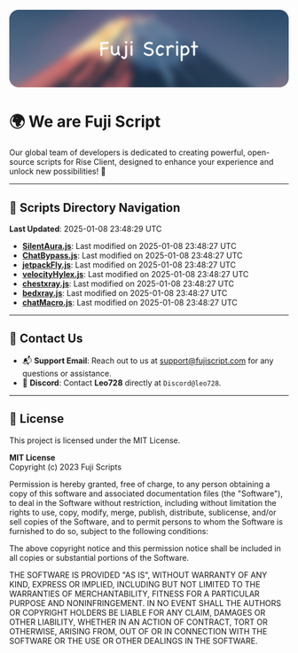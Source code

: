 ![Banner](.github/b.webp)

# 🌍 **We are Fuji Script**

Our global team of developers is dedicated to creating powerful, open-source scripts for Rise Client, designed to enhance your experience and unlock new possibilities! 🌟

---
<!-- SCRIPTS_NAVIGATION_START -->
## 📂 **Scripts Directory Navigation**

**Last Updated**: 2025-01-08 23:48:29 UTC

- **[SilentAura.js](scripts/SilentAura.js)**: Last modified on 2025-01-08 23:48:27 UTC
- **[ChatBypass.js](scripts/ChatBypass.js)**: Last modified on 2025-01-08 23:48:27 UTC
- **[jetpackFly.js](scripts/jetpackFly.js)**: Last modified on 2025-01-08 23:48:27 UTC
- **[velocityHylex.js](scripts/velocityHylex.js)**: Last modified on 2025-01-08 23:48:27 UTC
- **[chestxray.js](scripts/chestxray.js)**: Last modified on 2025-01-08 23:48:27 UTC
- **[bedxray.js](scripts/bedxray.js)**: Last modified on 2025-01-08 23:48:27 UTC
- **[chatMacro.js](scripts/chatMacro.js)**: Last modified on 2025-01-08 23:48:27 UTC

<!-- SCRIPTS_NAVIGATION_END -->

---

## 💬 **Contact Us**  
- 📬 **Support Email**: Reach out to us at [support@fujiscript.com](mailto:support@fujiscript.com) for any questions or assistance.  
- 💬 **Discord**: Contact **Leo728** directly at `Discord@leo728`.

---

## 📜 **License**

This project is licensed under the MIT License.  

**MIT License**  
Copyright (c) 2023 Fuji Scripts  

Permission is hereby granted, free of charge, to any person obtaining a copy of this software and associated documentation files (the "Software"), to deal in the Software without restriction, including without limitation the rights to use, copy, modify, merge, publish, distribute, sublicense, and/or sell copies of the Software, and to permit persons to whom the Software is furnished to do so, subject to the following conditions:  

The above copyright notice and this permission notice shall be included in all copies or substantial portions of the Software.  

THE SOFTWARE IS PROVIDED "AS IS", WITHOUT WARRANTY OF ANY KIND, EXPRESS OR IMPLIED, INCLUDING BUT NOT LIMITED TO THE WARRANTIES OF MERCHANTABILITY, FITNESS FOR A PARTICULAR PURPOSE AND NONINFRINGEMENT. IN NO EVENT SHALL THE AUTHORS OR COPYRIGHT HOLDERS BE LIABLE FOR ANY CLAIM, DAMAGES OR OTHER LIABILITY, WHETHER IN AN ACTION OF CONTRACT, TORT OR OTHERWISE, ARISING FROM, OUT OF OR IN CONNECTION WITH THE SOFTWARE OR THE USE OR OTHER DEALINGS IN THE SOFTWARE.  
